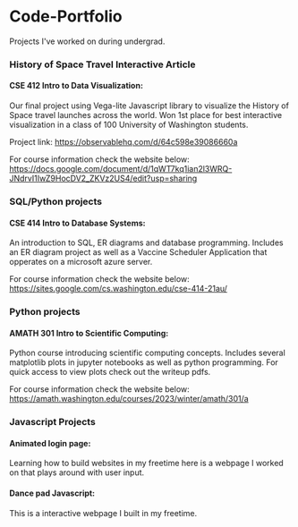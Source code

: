 # Code-Portfolio
Projects I've worked on during undergrad.

### History of Space Travel Interactive Article
#### CSE 412 Intro to Data Visualization:
Our final project using Vega-lite Javascript library to visualize the History of Space travel launches across the world.
Won 1st place for best interactive visualization in a class of 100 University of Washington students.

Project link: https://observablehq.com/d/64c598e39086660a

For course information check the website below: 
https://docs.google.com/document/d/1qWT7kq1ian2l3WRQ-JNdrvI1IwZ9HocDV2_ZKVz2US4/edit?usp=sharing 


### SQL/Python projects
#### CSE 414 Intro to Database Systems: 
An introduction to SQL, ER diagrams and database programming.
Includes an ER diagram project as well as a Vaccine Scheduler Application
that opperates on a microsoft azure server.


For course information check the website below: 
https://sites.google.com/cs.washington.edu/cse-414-21au/ 

### Python projects
#### AMATH 301 Intro to Scientific Computing: 
Python course introducing scientific computing concepts.
Includes several matplotlib plots in jupyter notebooks as well as python programming.
For quick access to view plots check out the writeup pdfs.

For course information check the website below:
https://amath.washington.edu/courses/2023/winter/amath/301/a 


### Javascript Projects
#### Animated login page:
Learning how to build websites in my freetime here is a webpage I worked on that plays around with user input.

#### Dance pad Javascript:
This is a interactive webpage I built in my freetime.


